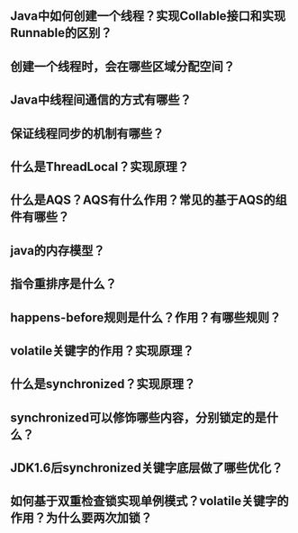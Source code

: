 
## Java中如何创建一个线程？实现Collable接口和实现Runnable的区别？         



## 创建一个线程时，会在哪些区域分配空间？         



## Java中线程间通信的方式有哪些？         



##  保证线程同步的机制有哪些？   



## 什么是ThreadLocal？实现原理？         



## 什么是AQS？AQS有什么作用？常见的基于AQS的组件有哪些？         



## java的内存模型？         



## 指令重排序是什么？         



## happens-before规则是什么？作用？有哪些规则？         



## volatile关键字的作用？实现原理？         



## 什么是synchronized？实现原理？         



## synchronized可以修饰哪些内容，分别锁定的是什么？         



## JDK1.6后synchronized关键字底层做了哪些优化？         



## 如何基于双重检查锁实现单例模式？volatile关键字的作用？为什么要两次加锁？